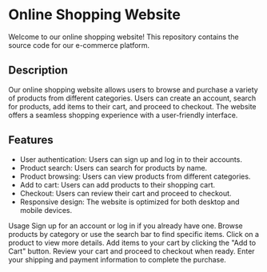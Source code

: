 # Online Shopping Website

Welcome to our online shopping website! This repository contains the source code for our e-commerce platform.

## Description

Our online shopping website allows users to browse and purchase a variety of products from different categories. Users can create an account, search for products, add items to their cart, and proceed to checkout. The website offers a seamless shopping experience with a user-friendly interface.

## Features

- User authentication: Users can sign up and log in to their accounts.
- Product search: Users can search for products by name.
- Product browsing: Users can view products from different categories.
- Add to cart: Users can add products to their shopping cart.
- Checkout: Users can review their cart and proceed to checkout.
- Responsive design: The website is optimized for both desktop and mobile devices.

Usage
Sign up for an account or log in if you already have one.
Browse products by category or use the search bar to find specific items.
Click on a product to view more details.
Add items to your cart by clicking the "Add to Cart" button.
Review your cart and proceed to checkout when ready.
Enter your shipping and payment information to complete the purchase.
